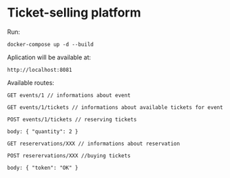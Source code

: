 # Ticket-selling platform

Run:
```
docker-compose up -d --build
```

Aplication will be available at:
```
http://localhost:8081
```

Available routes:

```
GET events/1 // informations about event
```
```
GET events/1/tickets // informations about available tickets for event 
```
```
POST events/1/tickets // reserving tickets

body: { "quantity": 2 }
```
```
GET reserervations/XXX // informations about reservation
```
```
POST reserervations/XXX //buying tickets

body: { "token": "OK" }
```
